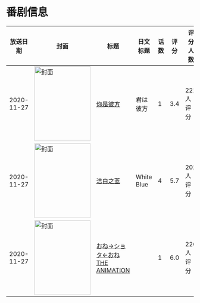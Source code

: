 # 番剧信息

|放送日期|封面|标题|日文标题|话数|评分|评分人数|
|---|---|---|---|---|---|---|
|2020-11-27|<img src="//lain.bgm.tv/pic/cover/c/2d/39/301462_42AvZ.jpg" alt="封面" style="width:150px;height:200px;object-fit:cover;">|[你是彼方](https://bangumi.tv/subject/301462)|君は彼方|1|3.4|221人评分|
|2020-11-27|<img src="/img/no_icon_subject.png" alt="封面" style="width:150px;height:200px;object-fit:cover;">|[洁白之蓝](https://bangumi.tv/subject/314480)|White Blue|4|5.7|202人评分|
|2020-11-27|<img src="/img/no_icon_subject.png" alt="封面" style="width:150px;height:200px;object-fit:cover;">|[おね→ショタ←おね THE ANIMATION](https://bangumi.tv/subject/319127)||1|6.0|226人评分|

